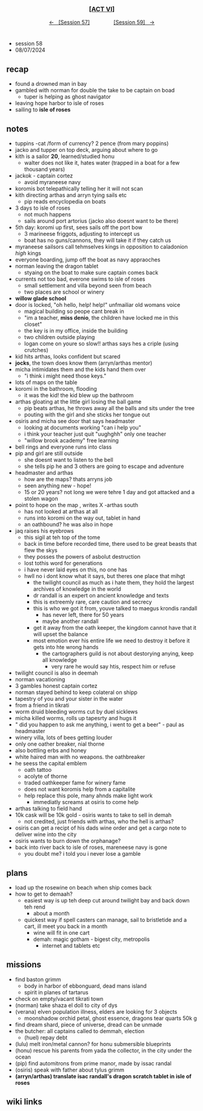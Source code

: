 <div align="center">
  <h3 align="center"><a href="https://github.com/h-griffin/dnd-notes/blob/main/grimmhaus/act-VI" >[ACT VI]</a></h3>
  <p align="center">
    <a href="https://github.com/h-griffin/dnd-notes/blob/main/grimmhaus/act-VI/24-07-31.md" >&larr; &nbsp; [Session 57]</a>
    &nbsp;&nbsp;&nbsp;&nbsp;&nbsp;&nbsp;&nbsp;&nbsp;&nbsp;&nbsp;&nbsp;&nbsp;&nbsp;&nbsp;
    <a href="https://github.com/h-griffin/dnd-notes/blob/main/grimmhaus/act-VI/24-08-14.md" >[Session 59] &nbsp; &rarr;</a>
  </p>
</div>

#
- session 58
- 08/07/2024

## recap
- found a drowned man in bay
- gambled with norman for double the take to be captain on boad
    - tuper is helping as ghost navigator
- leaving hope harbor to isle of roses
- sailing to  **isle of roses**  

## notes
- tuppins -cat /form of currency? 2 pence (from mary poppins)
- jacko and tupper on top deck, arguing about where to go
- kith is a sailor **20**, learned/studied honu
    - walter does not like it, hates water (trapped in a boat for a few thousand years)
- jackok - captain cortez
    - avoid myraneese navy
- koromis bot telepathically telling her it will not scan
- kith directing arthas and arryn tying sails etc
    - pip reads encyclopedia on boats
- 3 days to isle of roses
    - not much happens
    - sails around port artorius (jacko also doesnt want to be there)
- 5th day: koromi up first, sees sails off the port bow
    - 3 marineese friggots, adjusting to intercept us
    - boat has no guns/cannons, they will take it if they catch us
- myraneese sailsors call tehmselves kings in opposition to caladonion *high* kings
- everyone boarding, jump off the boat as navy appraoches
- norman leaving the dragon tablet 
    - styaing on the boat to make sure captain comes back
- currents not too bad, everone swims to isle of roses
    - small settlement and villa beyond seen from beach
    - two places are school or winery
- **willow glade school**
- door is locked, "oh hello, help! help!" unfmailiar old womans voice
    - magical building so peope cant break in
    - "im a teacher, **miss denio**, the children have locked me in this closet"
    - the key is in my office, inside the building
    - two children outside playing
    - logan come on youre so slow!! arthas says hes a criple (using crutches)
- kid hits arthas, looks confident but scared
- **jocks**, the town does know them (arryn/arthas mentor)
- micha intimidates them and the kids hand them over
    - "i think i might need those keys."
- lots of maps on the table
- koromi in the bathroom, flooding
    - it was the kid! the kid blew up the bathroom
- arthas gloating at the little girl losing the ball game   
    - pip beats arthas, he throws away all the balls and sits under the tree
    - pouting with the girl and she sticks her tongue out
- osiris and micha see door that says headmaster
    - looking at documents working "can i help you"
    - i think your teacher just quit "uughghh" only one teacher
    - "willow brook academy" free learning
- bell rings and everyone runs into class
- pip and girl are still outside
    - she doesnt want to listen to the bell
    - she tells pip he and 3 others are going to escape and adventure
- headmaster and arthas
    - how are the maps? thats arryns job
    - seen anything new - hope! 
    - 15 or 20 years? not long we were tehre 1 day and got attacked and a stolen wagon
- point to hope on the map , writes X -arthas south
    - has not looked at arthas at all
    - runs into koromi on the way out, tablet in hand
    - an oathbound? he was also in hope
- jaq raises his eyebrows
    - this sigil at teh top of the tome 
    - back in time before recorded time, there used to be great beasts that flew the skys
    - they posses the powers of asbolut destruction
    - lost tothis word for generations 
    - i have never laid eyes on this, no one has
    - hwll no i dont know what it says, but theres one place that mihgt
        - the twilight council as much as i hate them, they hold the largest archives of knowledge in the world
        - dr randall is an expert on ancient knowledge and texts
        - this is extreemly rare, care caution and secrecy
        - this is who we got it from, youve talked to maegus krondis randall
            - has never left, there for 50 years
            - maybe another randall
        - get it away from the oath keeper, the kingdom cannot have that it will upset the balance
        - most emotion ever his entire life we need to destroy it before it gets into hte wrong hands
            - the cartographers guild is not about destorying anying, keep all knowledge
                - very rare he would say htis, respect him or refuse
- twilight council is also in deemah
- norman vacationing
- 3 gambles honest captain cortez
- norman stayed behind to keep colateral on shipp
- tapestry of you and your sister in the water
- from a friend in tikrati
- worm druid bleeding worms cut by duel sicklews
- micha killed worms, rolls up tapesrty and hugs it
- " did you happen to ask me anything, i went to get a beer" - paul as headmaster
- winery villa, lots of bees getting louder
- only one oather breaker, nial thorne
- also bottling erbs and honey
- white haired man with no weapons. the oathbreaker
- he seess the capital emblem
    - oath tattoo
    - acolyte of thorne
    - traded oathkeeper fame for winery fame
    - does not want koromis help from a capitalite
    - help replace this pole, many ahnds make light work
        - immediatly screams at osiris to come help
- arthas talking to field hand
- 10k cask will be 10k gold - osiris wants to take to sell in demah
    - not credited, just friends with arthas, who the hell is arthas?
- osiris can get a recipt of his dads wine order and get a cargo note to deliver wine into the city
- osiris wants to burn down the orphanage?
- back into river back to isle of roses, mareneese navy is gone
    - you doubt me? i told you i never lose a gamble

## plans
- load up the rosewine on beach when ship comes back
- how to get to demaah?
    - easiest way is up teh deep cut around twilight bay and back down teh rend
        - about a month
    - quickest way if spell casters can manage, sail to bristletide and a cart, ill meet you back in a month
        - wine will fit in one cart
        - demah: magic gotham - bigest city, metropolis
            - internet and tablets etc

## missions
- find baston grimm
    - body in harbor of ebbonguard, dead mans island
    - spirit in planes of tartarus
- check on empty/vacant tikrati town
- (norman) take shaza el doll to city of dys
- (verana) elven population illness, elders are looking for 3 objects
    - moonshadow orchid petal, ghost essence, dragons tear quarts 50k g
- find dream shard, piece of universe, dread can be unmade
- the butcher: all captains called to demmah, election
    - (huel) repay debt
- (lulu) melt iron/metal cannon? for honu submersible blueprints
- (honu) rescue his parents from yada the collector, in the city under the ocean
- (pip) find automitrons from prime manor, made by issac randal
- (osiris) speak with father about tylus grimm
- **(arryn/arthas) translate isac randall's dragon scratch tablet in isle of roses**

## wiki links
